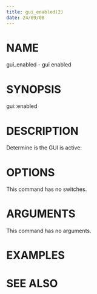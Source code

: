 ```yaml
---
title: gui_enabled(2)
date: 24/09/08
---
```


# NAME

gui_enabled - gui enabled

# SYNOPSIS

gui::enabled


# DESCRIPTION

Determine is the GUI is active:

# OPTIONS

This command has no switches.

# ARGUMENTS

This command has no arguments.

# EXAMPLES

# SEE ALSO
